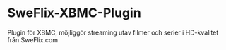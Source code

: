 SweFlix-XBMC-Plugin
===================

Plugin för XBMC, möjliggör streaming utav filmer och serier i HD-kvalitet från SweFlix.com
